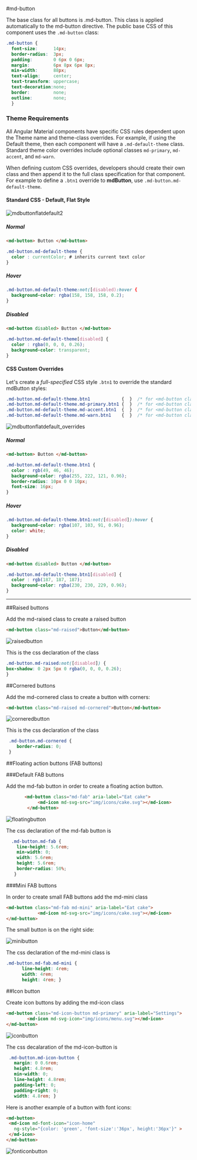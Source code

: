 #md-button


The base class for all buttons is .md-button. This class is applied automatically to the md-button directive. The public base CSS of this component uses the `.md-button` class:

```css
.md-button {      
  font-size:      14px;
  border-radius:  3px;
  padding:        0 6px 0 6px;
  margin:         6px 8px 6px 8px;
  min-width:      88px;
  text-align:     center;
  text-transform: uppercase;
  text-decoration:none;
  border:         none;
  outline:        none;
  }
```

### Theme Requirements

All Angular Material components have specific CSS rules dependent upon the Theme name and theme-class overrides.
For example, if using the Default theme, then each component will have a `.md-default-theme` class. Standard theme color overrides include optional classes `md-primary`, `md-accent`, and `md-warn`.

When defining custom CSS overrides, developers should create their own class and then append it to the full class specification for that component. For example to define a `.btn1` override to **mdButton**,  use `.md-button.md-default-theme`. 

#### Standard CSS - Default, Flat Style

![mdbuttonflatdefault2](https://cloud.githubusercontent.com/assets/210413/7940929/925cf486-0919-11e5-9f4d-4a728297f38d.png)

##### Normal 

```html 
<md-button> Button </md-button> 
```
```css
.md-button.md-default-theme { 
  color : currentColor; # inherits current text color
}
```

##### Hover 

```css
.md-button.md-default-theme:not([disabled):hover { 
  background-color: rgba(158, 158, 158, 0.2);
}
```

##### Disabled 

```html 
<md-button disabled> Button </md-button> 
```
```css
.md-button.md-default-theme[disabled] { 
  color : rgba(0, 0, 0, 0.26);
  background-color: transparent;
}
```


#### CSS Custom Overrides 

Let's create a *full-specified* CSS style `.btn1` to override the standard mdButton styles:

```css
.md-button.md-default-theme.btn1            {  }  /* for <md-button class="btn1" /> */
.md-button.md-default-theme.md-primary.btn1 {  }  /* for <md-button class="md-primary btn1" /> */
.md-button.md-default-theme.md-accent.btn1  {  }  /* for <md-button class="md-accent btn1" /> */
.md-button.md-default-theme.md-warn.btn1    {  }  /* for <md-button class="md-warn btn1" /> */
```

![mdbuttonflatdefault_overrides](https://cloud.githubusercontent.com/assets/210413/7941518/6a59a994-091d-11e5-82cb-14a9a278ce31.png)

##### Normal 

```html 
<md-button> Button </md-button> 
```
```css
.md-button.md-default-theme.btn1 { 
  color : rgb(49, 46, 46);
  background-color: rgba(255, 222, 121, 0.96);
  border-radius: 10px 0 0 10px;
  font-size: 16px;
}
```

##### Hover 

```css
.md-button.md-default-theme.btn1:not([disabled]):hover { 
  background-color: rgba(107, 103, 91, 0.96);
  color: white;
}
```

##### Disabled 

```html 
<md-button disabled> Button </md-button> 
```
```css
.md-button.md-default-theme.btn1[disabled] { 
  color : rgb(187, 187, 187);
  background-color: rgba(230, 230, 229, 0.96);
}
```

----

##Raised buttons

Add the md-raised class to create a raised button

```html
<md-button class="md-raised">Button</md-button>
```

![raisedbutton](https://cloud.githubusercontent.com/assets/1292882/7254163/fe898728-e849-11e4-943b-a9cd88ec9573.PNG)

This is the css declaration of the class

```css
.md-button.md-raised:not([disabled]) {
box-shadow: 0 2px 5px 0 rgba(0, 0, 0, 0.26);
}
```

##Cornered buttons

Add the md-cornered class to create a button with corners:

```html
<md-button class="md-raised md-cornered">Button</md-button>
```


![corneredbutton](https://cloud.githubusercontent.com/assets/1292882/7254379/682592ac-e84b-11e4-8d33-78314cea8bda.PNG)

This is the css declaration of the class

```css
 .md-button.md-cornered {
    border-radius: 0; 
 }
```

##Floating action buttons (FAB buttons)

###Default FAB buttons

Add the md-fab button in order to create a floating action button.
```html
       <md-button class="md-fab" aria-label="Eat cake">
            <md-icon md-svg-src="img/icons/cake.svg"></md-icon>
        </md-button>
```

![floatingbutton](https://cloud.githubusercontent.com/assets/1292882/7254736/8fec7ee8-e84d-11e4-9cf9-58ea9221c3c2.PNG)

The css declaration of the md-fab button is

```css
  .md-button.md-fab {
    line-height: 5.6rem;
    min-width: 0;
    width: 5.6rem;
    height: 5.6rem;
    border-radius: 50%;
   }
```

###Mini FAB buttons

In order to create small FAB buttons add the md-mini class

```html
<md-button class="md-fab md-mini" aria-label="Eat cake">
            <md-icon md-svg-src="img/icons/cake.svg"></md-icon>
</md-button>
```
The small button is on the right side:

![minibutton](https://cloud.githubusercontent.com/assets/1292882/7273617/1fcca280-e8fe-11e4-9588-231a9e860be1.PNG)

The css declaration of the md-mini class is
```css
.md-button.md-fab.md-mini {
      line-height: 4rem;
      width: 4rem;
      height: 4rem; }
```

##Icon button

Create icon buttons by adding the md-icon class

```html
<md-button class="md-icon-button md-primary" aria-label="Settings">
        <md-icon md-svg-icon="img/icons/menu.svg"></md-icon>
</md-button>
```

![iconbutton](https://cloud.githubusercontent.com/assets/1292882/7273908/d701bd8a-e900-11e4-84c7-44c580c7372d.PNG)

The css decalaration of the md-icon-button is 
 ```css
  .md-button.md-icon-button {
    margin: 0 0.6rem;
    height: 4.8rem;
    min-width: 0;
    line-height: 4.8rem;
    padding-left: 0;
    padding-right: 0;
    width: 4.8rem; }
```


Here is another example of a button with font icons:

```html
<md-button>
 <md-icon md-font-icon="icon-home" 
   ng-style="{color: 'green', 'font-size':'36px', height:'36px'}" >
 </md-icon>
</md-button>
```


![fonticonbutton](https://cloud.githubusercontent.com/assets/1292882/7670414/f57721ba-fcab-11e4-9a22-67970063797c.PNG)
